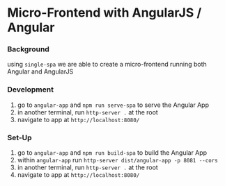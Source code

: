 # Micro-Frontend with AngularJS / Angular

### Background

using `single-spa` we are able to create a micro-frontend running both Angular and AngularJS

### Development

1. go to `angular-app` and `npm run serve-spa` to serve the Angular App
2. in another terminal, run `http-server .` at the root
3. navigate to app at `http://localhost:8080/`

### Set-Up

1. go to `angular-app` and `npm run build-spa` to build the Angular App
2. within `angular-app` run `http-server dist/angular-app -p 8081 --cors`
3. in another terminal, run `http-server .` at the root
4. navigate to app at `http://localhost:8080/`
